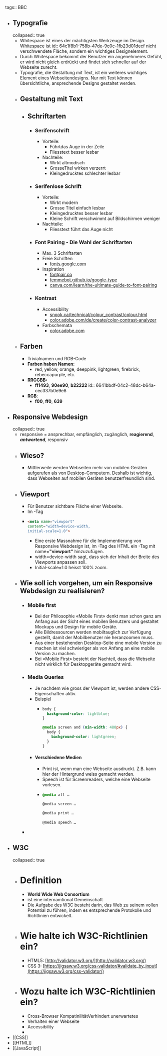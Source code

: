 tags:: BBC

- ## Typografie
  collapsed:: true
	- Whitespace ist eines der mächtigsten Werkzeuge im Design. Whitespace ist
	  id:: 64c1f8b1-758b-47de-9c0c-1fb23d01decf
	  nicht verschwendete Fläche, sondern ein wichtiges Designelement.
	- Durch Whitespace bekommt der Benutzer ein angenehmeres Gefühl, er wird nicht gleich erdrückt und findet sich schneller auf der Webseite zurecht.
	- Typografie, die Gestaltung mit Text, ist ein weiteres wichtiges Element eines
	  Webseitendesigns. Nur mit Text können übersichtliche, ansprechende Designs
	  gestaltet werden.
	- ## Gestaltung mit Text
		- ## Schriftarten
			- ### Serifenschrift
				- Vorteile:
					- Führtdas Auge in der Zeile
					- Fliesstext besser lesbar
				- Nachteile:
					- Wirkt altmodisch
					- GrosseTitel wirken verzerrt
					- Kleingedrucktes schlechter lesbar
			- ### Serifenlose Schrift
				- Vorteile:
					- Wirkt modern
					- Grosse Titel einfach lesbar
					- Kleingedrucktes besser lesbar
					- Kleine Schrift verschwimmt auf Bildschirmen weniger
				- Nachteile:
					- Fliesstext führt das Auge nicht
			- ### Font Pairing - Die Wahl der Schriftarten
				- Max. 3 Schriftarten
				- Freie Schriften
					- [fonts.google.com](https://fonts.google.com/)
				- Inspiration[](https://fonts.google.com/)
					- [fontpair.co](http://fontpair.co/)
					- [femmebot.github.io/](https://femmebot.github.io/google-type/)[google](https://femmebot.github.io/google-type/)[-type](https://femmebot.github.io/google-type/)
					- [canva.com/](https://www.canva.com/learn/the-ultimate-guide-to-font-pairing/)[learn](https://www.canva.com/learn/the-ultimate-guide-to-font-pairing/)[/](https://www.canva.com/learn/the-ultimate-guide-to-font-pairing/)[the](https://www.canva.com/learn/the-ultimate-guide-to-font-pairing/)[-ultimate-](https://www.canva.com/learn/the-ultimate-guide-to-font-pairing/)[guide](https://www.canva.com/learn/the-ultimate-guide-to-font-pairing/)[-](https://www.canva.com/learn/the-ultimate-guide-to-font-pairing/)[to](https://www.canva.com/learn/the-ultimate-guide-to-font-pairing/)[-font-pairing](https://www.canva.com/learn/the-ultimate-guide-to-font-pairing/)
			- ### Kontrast
				- Accessibility
					- [snook.ca/](https://snook.ca/technical/colour_contrast/colour.html)[technical](https://snook.ca/technical/colour_contrast/colour.html)[/](https://snook.ca/technical/colour_contrast/colour.html)[colour_contrast](https://snook.ca/technical/colour_contrast/colour.html)[/colour.html](https://snook.ca/technical/colour_contrast/colour.html)
					- [color.adobe.com/de/](https://color.adobe.com/de/create/color-contrast-analyzer)[create](https://color.adobe.com/de/create/color-contrast-analyzer)[/color-](https://color.adobe.com/de/create/color-contrast-analyzer)[contrast](https://color.adobe.com/de/create/color-contrast-analyzer)[-](https://color.adobe.com/de/create/color-contrast-analyzer)[analyzer](https://color.adobe.com/de/create/color-contrast-analyzer)
				- Farbschemata
					- [color.adobe.com](https://color.adobe.com/)
	- ## Farben
		- Trivialnamen und RGB-Code
		- **Farben haben Namen:**
			- red, yellow, orange, deeppink, lightgreen, firebrick, rebeccapurple, etc.
		- **RRGGBB:**
			- **ff1493**, **90ee90**, **b22222**
			  id:: 6641bbdf-04c2-48dc-b64a-cec337b0e9e8
		- **RGB**:
			- **f00**, **ff0**, **639**
- ## Responsive Webdesign
  collapsed:: true
	- responsive = ansprechbar, empfänglich, zugänglich, **reagierend**, ***antwortend***, responsiv
	- ## Wieso?
		- Mittlerweile werden Webseiten mehr von mobilen Geräten aufgerufen als von Desktop-Computern. Deshalb ist wichtig, dass Webseiten auf mobilen Geräten benutzerfreundlich sind.
	- ## Viewport
		- Für Benutzer sichtbare Fläche einer Webseite.
		- Im <head>-Tag
		- ```html
		  <meta name="viewport"
		  content="width=device-width, 
		  initial-scale=1.0">
		  ```
			- Eine erste Massnahme für die Implementierung von Responsive Webdesign ist, im <head>-Tag des HTML ein <meta>-Tag mit name=**"**viewport**"** hinzuzufügen.
			- width=device-width sagt, dass sich der Inhalt der Breite des Viewports anpassen soll.
			- Initial-scale=1.0 heisst 100% zoom.
	- ## Wie soll ich vorgehen, um ein Responsive Webdesign zu realisieren?
		- ### Mobile first
			- Bei der Philosophie «Mobile First» denkt man schon ganz am Anfang aus der Sicht eines
			  mobilen Benutzers und gestaltet Mockups und Design für mobile Geräte.
			- Alle Bildressourcen werden mobiltauglich zur Verfügung gestellt, damit der Mobilbenutzer nie heranzoomen muss.
			- Aus einer bestehenden Desktop-Seite eine mobile Version zu machen ist viel
			  schwieriger als von Anfang an eine mobile Version zu machen.
			- Bei «Mobile First» besteht der Nachteil, dass die Webseite nicht wirklich für
			  Desktopgeräte gemacht wird.
		- ### Media Queries
			- Je nachdem wie gross der Viewport ist, werden andere CSS-Eigenschaften aktiv.
			- Beispiel
				- ```css
				  body {
				    background-color: lightblue;
				  }
				  
				  @media screen and (min-width: 480px) {
				    body {
				      background-color: lightgreen;
				    }
				  }
				  
				  ```
			- #### Verschiedene Medien
				- Print ist, wenn man eine Webseite ausdruckt. Z.B. kann hier der Hintergrund weiss gemacht werden.
				- Speech ist für Screenreaders, welche eine Webseite vorlesen.
				- ```css
				  @media all …
				  
				  @media screen …
				    
				  @media print …
				    
				  @media speech …
				  
				  ```
		-
- ## W3C
  collapsed:: true
	- # Definition
		- **World Wide Web Consortium**
		- ist eine internamtional Gemeinschaft
		- Die Aufgabe des W3C besteht darin, das Web zu seinem vollen Potential zu führen, indem es entsprechende Protokolle und Richtlinien entwickelt.
	- # Wie halte ich W3C-Richtlinien ein?
		- HTML5: [http://validator.w3.org/](http://validator.w3.org/)
		- CSS 3: [https://jigsaw.w3.org/css-validator/#validate_by_input](https://jigsaw.w3.org/css-validator/)
	- # Wozu halte ich W3C-Richtlinien ein?
		- Cross-Browser KompatinilitätVerhindert unerwartetes
		- Verhalten einer Webseite
		- Accessibility
		-
- [[CSS]]
- [[HTML]]
- [[JavaScript]]
